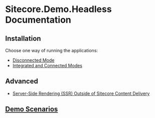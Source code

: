 # Sitecore.Demo.Headless Documentation

## Installation

Choose one way of running the applications:

* [Disconnected Mode](configuration/disconnected.md)
* [Integrated and Connected Modes](configuration/installation.md)

## Advanced

* [Server-Side Rendering (SSR) Outside of Sitecore Content Delivery](configuration/server-side-rendering-outside.md)

## [Demo Scenarios](scenarios/readme.md)
